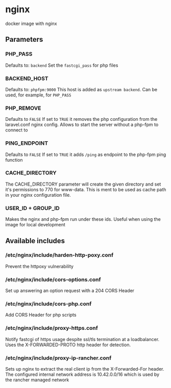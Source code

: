 # nginx
docker image with nginx

## Parameters
### PHP\_PASS
Defaults to: `backend`
Set the `fastcgi_pass` for php files
### BACKEND_HOST
Defaults to: `phpfpm:9000`
This host is added as `upstream backend`. Can be used, for example, for `PHP_PASS`
### PHP\_REMOVE
Defaults to `FALSE`
If set to `TRUE` it removes the php configuration from the laravel.conf nginx config. Allows to start
the server without a php-fpm to connect to
### PING\_ENDPOINT
Defaults to `FALSE`
If set to `TRUE` it adds `/ping` as endpoint to the php-fpm ping function
### CACHE\_DIRECTORY
The CACHE\_DIRECTORY parameter will create the given directory and set it's
permissions to 770 for www-data. This is ment to be used as cache path in your
nginx configuration file.
### USER\_ID + GROUP\_ID
Makes the nginx and php-fpm run under these ids. Useful when using the image
for local development

## Available includes

### /etc/nginx/include/harden-http-poxy.conf
Prevent the httpoxy vulnerability
### /etc/nginx/include/cors-options.conf
Set up answering an option request with a 204 CORS Header
### /etc/nginx/include/cors-php.conf
Add CORS Header for php scripts
### /etc/nginx/include/proxy-https.conf
Notify fastcgi of https usage despite ssl/tls termination at a loadbalancer.
Uses the X-FORWARDED-PROTO http header for detection.
### /etc/nginx/include/proxy-ip-rancher.conf
Sets up nginx to extract the real client ip from the X-Forwarded-For header. The
configured internal network address is 10.42.0.0/16 which is used by the rancher
managed network
